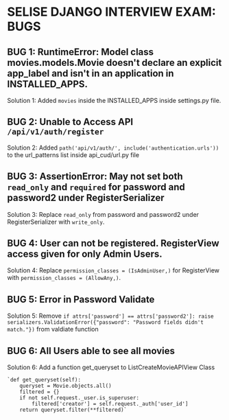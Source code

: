 # SELISE DJANGO INTERVIEW EXAM: BUGS

## BUG 1: RuntimeError: Model class movies.models.Movie doesn't declare an explicit app_label and isn't in an application in INSTALLED_APPS.

Solution 1: Added `movies` inside the INSTALLED_APPS inside settings.py file.


## BUG 2: Unable to Access API `/api/v1/auth/register`

Solution 2: Added `path('api/v1/auth/', include('authentication.urls'))` to the url_patterns list inside api_cud/url.py file


## BUG 3: AssertionError: May not set both `read_only` and `required` for password  and password2 under RegisterSerializer

Solution 3: Replace `read_only` from password and password2 under RegisterSerializer with `write_only`.

## BUG 4: User can not be registered.  RegisterView access given for only Admin Users.

Solution 4: Replace `permission_classes = (IsAdminUser,)` for RegisterView with `permission_classes = (AllowAny,)`.

## BUG 5: Error in Password Validate

Solution 5: Remove `if attrs['password'] == attrs['password2']:
                        raise serializers.ValidationError({"password": "Password fields didn't match."})` from
                        valdiate function

## BUG 6: All Users able to see all movies

Solution 6: Add a function get_queryset to ListCreateMovieAPIView Class

    `def get_queryset(self):
        queryset = Movie.objects.all()
        filtered = {}
        if not self.request._user.is_superuser:
            filtered['creator'] = self.request._auth['user_id']
        return queryset.filter(**filtered)`